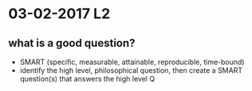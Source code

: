 # 03-02-2017 L2

## what is a good question?
- SMART (specific, measurable, attainable, reproducible, time-bound)
- identify the high level, philosophical question, then create a SMART question(s) that answers the high level Q